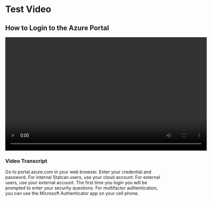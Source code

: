 # Test Video

## How to Login to the Azure Portal

<video width="640" height="360" controls>
    <source src="how-to-login-to-azure-portal-en.mp4" type="video/mp4"> 
    <track src="how-to-login-to-azure-portal-en.vtt" kind="subtitles" srclang="en" label="English">
</video>

### Video Transcript

Go to portal.azure.com in your web browser. Enter your credential and password. For internal Statcan users, use your cloud account. For external users, use your external account. The first time you login you will be prompted to enter your security questions. For multifactor authentication, you can use the Microsoft Authenticator app on your cell phone.
